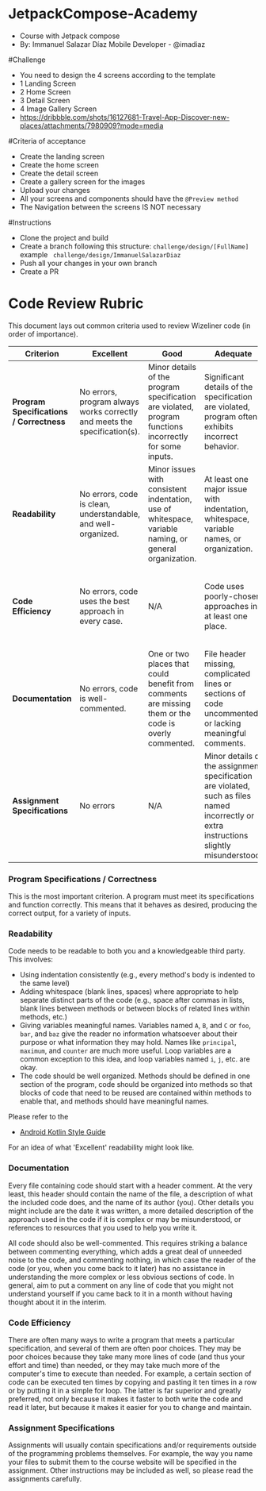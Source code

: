 # JetpackCompose-Academy 
- Course with Jetpack compose
- By: Immanuel Salazar Díaz Mobile Developer - @imadiaz

#Challenge
- You need to design the 4 screens according to the template 
- 1 Landing Screen
- 2 Home Screen
- 3 Detail Screen
- 4 Image Gallery Screen
- https://dribbble.com/shots/16127681-Travel-App-Discover-new-places/attachments/7980909?mode=media

#Criteria of acceptance
- Create the landing screen
- Create the home screen
- Create the detail screen
- Create a gallery screen for the images
- Upload your changes
- All your screens and components should have the  ``` @Preview method ```
- The Navigation between the screens IS NOT necessary 

#Instructions
- Clone the project and build
- Create a branch following this structure: ``` challenge/design/[FullName] ``` example ``` challenge/design/ImmanuelSalazarDiaz``` 
- Push all your changes in your own branch
- Create a PR



# Code Review Rubric

This document lays out common criteria used to review Wizeliner code (in order of importance).

| Criterion | Excellent | Good | Adequate | Developing |
|---|---|---|---|---|
| **Program Specifications / Correctness** | No errors, program always works correctly and meets the specification(s). | Minor details of the program specification are violated, program functions incorrectly for some inputs. | Significant details of the specification are violated, program often exhibits incorrect behavior. | Program only functions correctly in very limited cases or not at all. |
| **Readability** | No errors, code is clean, understandable, and well-organized. | Minor issues with consistent indentation, use of whitespace, variable naming, or general organization. | At least one major issue with indentation, whitespace, variable names, or organization. | Major problems with at three or four of the readability subcategories. |
| **Code Efficiency** | No errors, code uses the best approach in every case. | N/A | Code uses poorly-chosen approaches in at least one place. | Many things in the code could have been accomplished in an easier, faster, or otherwise better fashion. |
| **Documentation** | No errors, code is well-commented. | One or two places that could benefit from comments are missing them or the code is overly commented. | File header missing, complicated lines or sections of code uncommented or lacking meaningful comments. | No file header or comments present. |
| **Assignment Specifications** | No errors | N/A | Minor details of the assignment specification are violated, such as files named incorrectly or extra instructions slightly misunderstood. | Significant details of the specification are violated, such as extra instructions ignored or entirely misunderstood. |

### Program Specifications / Correctness

This is the most important criterion. A program must meet its specifications and function correctly. This means that it behaves as desired, producing the correct output, for a variety of inputs.

### Readability
Code needs to be readable to both you and a knowledgeable third party. This involves:

* Using indentation consistently (e.g., every method's body is indented to the same level)
* Adding whitespace (blank lines, spaces) where appropriate to help separate distinct parts of the code (e.g., space after commas in lists, blank lines between methods or between blocks of related lines within methods, etc.)
* Giving variables meaningful names. Variables named `A`, `B`, and `C` or `foo`, `bar`, and `baz` give the reader no information whatsoever about their purpose or what information they may hold. Names like `principal`, `maximum`, and `counter` are much more useful. Loop variables are a common exception to this idea, and loop variables named `i`, `j`, etc. are okay.
* The code should be well organized. Methods should be defined in one section of the program, code should be organized into methods so that blocks of code that need to be reused are contained within methods to enable that, and methods should have meaningful names.

Please refer to the 
- [Android Kotlin Style Guide](https://developer.android.com/kotlin/style-guide) 

For an idea of what 'Excellent' readability might look like.

### Documentation

Every file containing code should start with a header comment. At the very least, this header should contain the name of the file, a description of what the included code does, and the name of its author (you). Other details you might include are the date it was written, a more detailed description of the approach used in the code if it is complex or may be misunderstood, or references to resources that you used to help you write it.

All code should also be well-commented. This requires striking a balance between commenting everything, which adds a great deal of unneeded noise to the code, and commenting nothing, in which case the reader of the code (or you, when you come back to it later) has no assistance in understanding the more complex or less obvious sections of code. In general, aim to put a comment on any line of code that you might not understand yourself if you came back to it in a month without having thought about it in the interim.

### Code Efficiency
There are often many ways to write a program that meets a particular specification, and several of them are often poor choices. They may be poor choices because they take many more lines of code (and thus your effort and time) than needed, or they may take much more of the computer's time to execute than needed. For example, a certain section of code can be executed ten times by copying and pasting it ten times in a row or by putting it in a simple for loop. The latter is far superior and greatly preferred, not only because it makes it faster to both write the code and read it later, but because it makes it easier for you to change and maintain.

### Assignment Specifications

Assignments will usually contain specifications and/or requirements outside of the programming problems themselves. For example, the way you name your files to submit them to the course website will be specified in the assignment. Other instructions may be included as well, so please read the assignments carefully.
